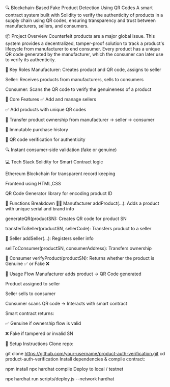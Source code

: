 🔍 Blockchain-Based Fake Product Detection Using QR Codes
A smart contract system built with Solidity to verify the authenticity of products in a supply chain using QR codes, ensuring transparency and trust between manufacturers, sellers, and consumers.

📦 Project Overview
Counterfeit products are a major global issue. This system provides a decentralized, tamper-proof solution to track a product's lifecycle from manufacturer to end consumer. Every product has a unique QR code generated by the manufacturer, which the consumer can later use to verify its authenticity.

👥 Key Roles
Manufacturer: Creates product and QR code, assigns to seller

Seller: Receives products from manufacturers, sells to consumers

Consumer: Scans the QR code to verify the genuineness of a product

🔐 Core Features
✅ Add and manage sellers

✅ Add products with unique QR codes

🔄 Transfer product ownership from manufacturer → seller → consumer

📜 Immutable purchase history

🧾 QR code verification for authenticity

🔍 Instant consumer-side validation (fake or genuine)

💻 Tech Stack
Solidity for Smart Contract logic

Ethereum Blockchain for transparent record keeping

Frontend using HTML,CSS

QR Code Generator library for encoding product ID

🔧 Functions Breakdown
👨‍🏭 Manufacturer
addProduct(...): Adds a product with unique serial and brand info

generateQR(productSN): Creates QR code for product SN

transferToSeller(productSN, sellerCode): Transfers product to a seller

🛒 Seller
addSeller(...): Registers seller info

sellToConsumer(productSN, consumerAddress): Transfers ownership

👤 Consumer
verifyProduct(productSN): Returns whether the product is Genuine ✅ or Fake ❌

📲 Usage Flow
Manufacturer adds product → QR Code generated

Product assigned to seller

Seller sells to consumer

Consumer scans QR code → Interacts with smart contract

Smart contract returns:

✅ Genuine if ownership flow is valid

❌ Fake if tampered or invalid SN

🚀 Setup Instructions
Clone repo:

git clone https://github.com/your-username/product-auth-verification.git
cd product-auth-verification
Install dependencies & compile contract:

npm install
npx hardhat compile
Deploy to local / testnet

npx hardhat run scripts/deploy.js --network hardhat

